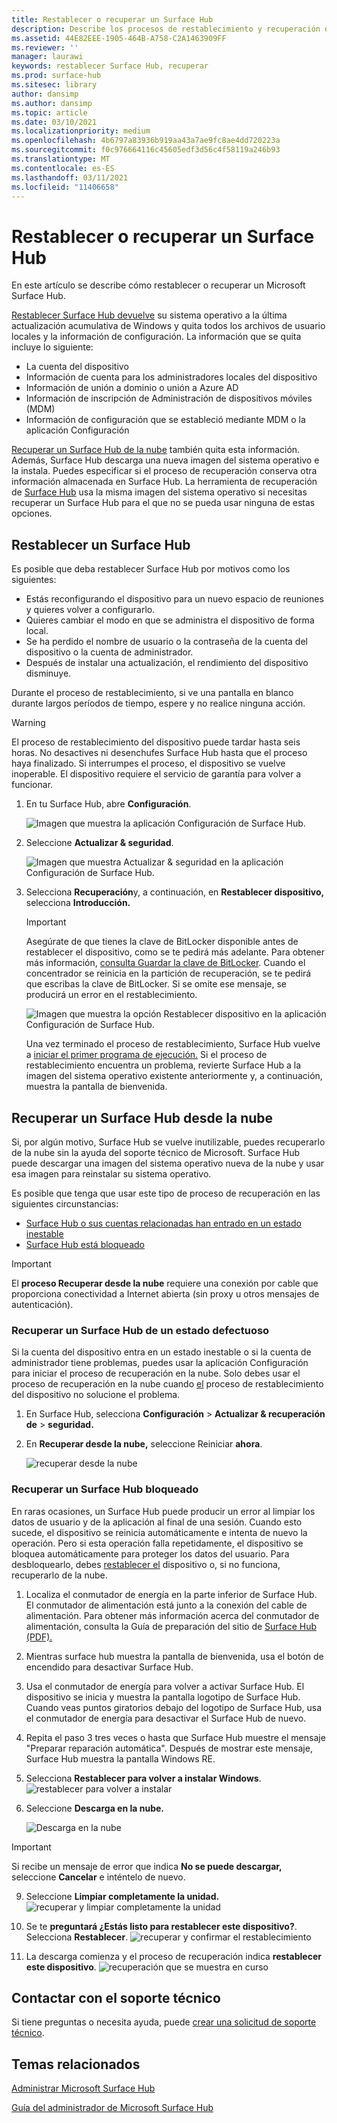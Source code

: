 ```yaml
---
title: Restablecer o recuperar un Surface Hub
description: Describe los procesos de restablecimiento y recuperación de Surface Hub y proporciona instrucciones.
ms.assetid: 44E82EEE-1905-464B-A758-C2A1463909FF
ms.reviewer: ''
manager: laurawi
keywords: restablecer Surface Hub, recuperar
ms.prod: surface-hub
ms.sitesec: library
author: dansimp
ms.author: dansimp
ms.topic: article
ms.date: 03/10/2021
ms.localizationpriority: medium
ms.openlocfilehash: 4b6797a83936b919aa43a7ae9fc8ae4dd720223a
ms.sourcegitcommit: f0c976664116c45605edf3d56c4f58119a246b93
ms.translationtype: MT
ms.contentlocale: es-ES
ms.lasthandoff: 03/11/2021
ms.locfileid: "11406658"
---
```

# <a name="reset-or-recover-a-surface-hub"></a>Restablecer o recuperar un Surface Hub

En este artículo se describe cómo restablecer o recuperar un Microsoft Surface Hub.  

[Restablecer Surface Hub devuelve](#reset-a-surface-hub) su sistema operativo a la última actualización acumulativa de Windows y quita todos los archivos de usuario locales y la información de configuración. La información que se quita incluye lo siguiente:

- La cuenta del dispositivo
- Información de cuenta para los administradores locales del dispositivo
- Información de unión a dominio o unión a Azure AD
- Información de inscripción de Administración de dispositivos móviles (MDM)
- Información de configuración que se estableció mediante MDM o la aplicación Configuración

[Recuperar un Surface Hub de la nube](#recover-a-surface-hub-from-the-cloud) también quita esta información. Además, Surface Hub descarga una nueva imagen del sistema operativo e la instala. Puedes especificar si el proceso de recuperación conserva otra información almacenada en Surface Hub. La herramienta de recuperación de [Surface Hub](surface-hub-recovery-tool.md) usa la misma imagen del sistema operativo si necesitas recuperar un Surface Hub para el que no se pueda usar ninguna de estas opciones.

## <a name="reset-a-surface-hub"></a>Restablecer un Surface Hub

Es posible que deba restablecer Surface Hub por motivos como los siguientes:

- Estás reconfigurando el dispositivo para un nuevo espacio de reuniones y quieres volver a configurarlo.
- Quieres cambiar el modo en que se administra el dispositivo de forma local.
- Se ha perdido el nombre de usuario o la contraseña de la cuenta del dispositivo o la cuenta de administrador.
- Después de instalar una actualización, el rendimiento del dispositivo disminuye.

Durante el proceso de restablecimiento, si ve una pantalla en blanco durante largos períodos de tiempo, espere y no realice ninguna acción.

> [!WARNING]
> El proceso de restablecimiento del dispositivo puede tardar hasta seis horas. No desactives ni desenchufes Surface Hub hasta que el proceso haya finalizado. Si interrumpes el proceso, el dispositivo se vuelve inoperable. El dispositivo requiere el servicio de garantía para volver a funcionar.

1. En tu Surface Hub, abre **Configuración**.

   ![Imagen que muestra la aplicación Configuración de Surface Hub.](images/sh-settings.png)

2. Seleccione **Actualizar & seguridad**.

   ![Imagen que muestra Actualizar & seguridad en la aplicación Configuración de Surface Hub.](images/sh-settings-update-security.png)

3. Selecciona **Recuperación**y, a continuación, en **Restablecer dispositivo,** selecciona **Introducción.**

   > [!IMPORTANT]
   > Asegúrate de que tienes la clave de BitLocker disponible antes de restablecer el dispositivo, como se te pedirá más adelante. Para obtener más información, [consulta Guardar la clave de BitLocker](save-bitlocker-key-surface-hub.md). Cuando el concentrador se reinicia en la partición de recuperación, se te pedirá que escribas la clave de BitLocker. Si se omite ese mensaje, se producirá un error en el restablecimiento.
   
   ![Imagen que muestra la opción Restablecer dispositivo en la aplicación Configuración de Surface Hub.](images/sh-settings-reset-device.png)

   Una vez terminado el proceso de restablecimiento, Surface Hub vuelve a [iniciar el primer programa de ejecución.](first-run-program-surface-hub.md) Si el proceso de restablecimiento encuentra un problema, revierte Surface Hub a la imagen del sistema operativo existente anteriormente y, a continuación, muestra la pantalla de bienvenida.

<span id="cloud-recovery" />

## <a name="recover-a-surface-hub-from-the-cloud"></a>Recuperar un Surface Hub desde la nube

Si, por algún motivo, Surface Hub se vuelve inutilizable, puedes recuperarlo de la nube sin la ayuda del soporte técnico de Microsoft. Surface Hub puede descargar una imagen del sistema operativo nueva de la nube y usar esa imagen para reinstalar su sistema operativo.

Es posible que tenga que usar este tipo de proceso de recuperación en las siguientes circunstancias:

- [Surface Hub o sus cuentas relacionadas han entrado en un estado inestable](#recover-a-surface-hub-in-a-bad-state)
- [Surface Hub está bloqueado](#recover-a-locked-surface-hub)

>[!IMPORTANT]
>El **proceso Recuperar desde la nube** requiere una conexión por cable que proporciona conectividad a Internet abierta (sin proxy u otros mensajes de autenticación).

### <a name="recover-a-surface-hub-in-a-bad-state"></a>Recuperar un Surface Hub de un estado defectuoso

Si la cuenta del dispositivo entra en un estado inestable o si la cuenta de administrador tiene problemas, puedes usar la aplicación Configuración para iniciar el proceso de recuperación en la nube. Solo debes usar el proceso de recuperación en la nube cuando [el](#reset-a-surface-hub) proceso de restablecimiento del dispositivo no solucione el problema.

1. En Surface Hub, selecciona **Configuración** &gt; **Actualizar & recuperación de** &gt; **seguridad.**

2. En **Recuperar desde la nube,** seleccione Reiniciar **ahora**.

   ![recuperar desde la nube](images/recover-from-the-cloud.png)

### <a name="recover-a-locked-surface-hub"></a>Recuperar un Surface Hub bloqueado

En raras ocasiones, un Surface Hub puede producir un error al limpiar los datos de usuario y de la aplicación al final de una sesión. Cuando esto sucede, el dispositivo se reinicia automáticamente e intenta de nuevo la operación. Pero si esta operación falla repetidamente, el dispositivo se bloquea automáticamente para proteger los datos del usuario. Para desbloquearlo, debes [restablecer el](#reset-a-surface-hub) dispositivo o, si no funciona, recuperarlo de la nube.

1. Localiza el conmutador de energía en la parte inferior de Surface Hub. El conmutador de alimentación está junto a la conexión del cable de alimentación. Para obtener más información acerca del conmutador de alimentación, consulta la Guía de preparación del sitio de [Surface Hub (PDF).](surface-hub-site-readiness-guide.md)

2. Mientras surface hub muestra la pantalla de bienvenida, usa el botón de encendido para desactivar Surface Hub.

3. Usa el conmutador de energía para volver a activar Surface Hub. El dispositivo se inicia y muestra la pantalla logotipo de Surface Hub. Cuando veas puntos giratorios debajo del logotipo de Surface Hub, usa el conmutador de energía para desactivar el Surface Hub de nuevo.  

4. Repita el paso 3 tres veces o hasta que Surface Hub muestre el mensaje "Preparar reparación automática". Después de mostrar este mensaje, Surface Hub muestra la pantalla Windows RE.

 
5. Selecciona **Restablecer para volver a instalar Windows**. 
![restablecer para volver a instalar](images/recover-from-cloud.png)

8. Seleccione **Descarga en la nube.** 

   ![Descarga en la nube](images/recover-cloud-download.png)

>[!IMPORTANT]
>Si recibe un mensaje de error que indica **No se puede descargar,** seleccione **Cancelar** e inténtelo de nuevo.

9. Seleccione **Limpiar completamente la unidad.**  
![ recuperar y limpiar completamente la unidad](images/recover-fully-clean-drive.png)

10. Se te **preguntará ¿Estás listo para restablecer este dispositivo?**. Selecciona **Restablecer**. 
![recuperar y confirmar el restablecimiento](images/recover-confirm-reset.png)

11. La descarga comienza y el proceso de recuperación indica **restablecer este dispositivo**. 
![recuperación que se muestra en curso](images/recover-in-progress.png)

## <a name="contact-support"></a>Contactar con el soporte técnico

Si tiene preguntas o necesita ayuda, puede [crear una solicitud de soporte técnico](https://support.microsoft.com/supportforbusiness/productselection).


## <a name="related-topics"></a>Temas relacionados

[Administrar Microsoft Surface Hub](manage-surface-hub.md)

[Guía del administrador de Microsoft Surface Hub](surface-hub-administrators-guide.md)
